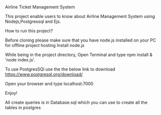 Airline Ticket Management System


This project enable users to know about Airline Management System using Nodejs,Postgressql and Ejs.


How to run this project?


Before cloning please make sure that you have node.js installed on your PC for offline project hosting Install node.js


While being in the project directory, Open Terminal  and type npm install & 'node index.js'.


To use PostgresSQl  use the the below link to download
https://www.postgresql.org/download/

Open your browser and type localhost:7000

Enjoy!


All create queries is in Database.sql which you can use to create all the tables in postgres

